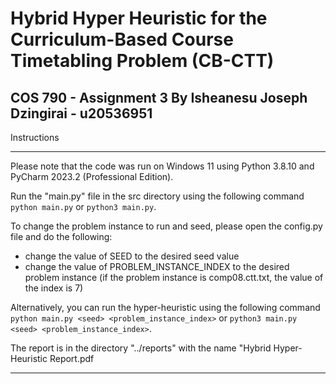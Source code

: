 # Hybrid Hyper Heuristic for the Curriculum-Based Course Timetabling Problem (CB-CTT)

COS 790 - Assignment 3 By Isheanesu Joseph Dzingirai - u20536951
---

Instructions

---

Please note that the code was run on Windows 11 using Python 3.8.10 and PyCharm 2023.2 (Professional Edition).

Run the "main.py" file in the src directory using the following command `python main.py` or `python3 main.py`.

To change the problem instance to run and seed, please open the config.py file and do the following:

- change the value of SEED to the desired seed value
- change the value of PROBLEM_INSTANCE_INDEX to the desired problem instance (if the problem instance is comp08.ctt.txt,
  the value of the index is 7)

Alternatively, you can run the hyper-heuristic using the following
command `python main.py <seed> <problem_instance_index>` or `python3 main.py <seed> <problem_instance_index>`.

The report is in the directory "../reports" with the name "Hybrid Hyper-Heuristic Report.pdf

---